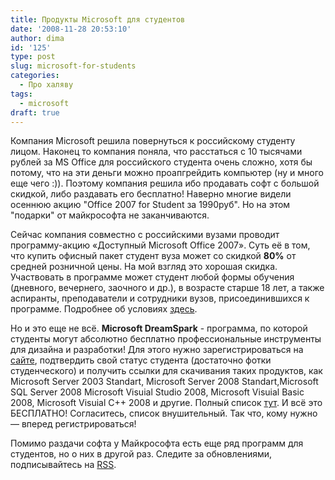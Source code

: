 ```yaml
---
title: Продукты Microsoft для студентов
date: '2008-11-28 20:53:10'
author: dima
id: '125'
type: post
slug: microsoft-for-students
categories:
  - Про халяву
tags:
  - microsoft
draft: true
---
```


Компания Microsoft решила повернуться к российскому студенту лицом. Наконец то компания поняла, что расстаться с 10 тысячами рублей за MS Office для российского студента очень сложно, хотя бы потому, что на эти деньги можно проапгрейдить компьютер (ну и много еще чего :)). Поэтому компания решила ибо продавать софт с большой скидкой, либо раздавать его бесплатно! Наверно многие видели осеннюю акцию "Office 2007 for Student за 1990руб". Но на этом "подарки" от майкрософта не заканчиваются.  
  
Сейчас компания совместно с российскими вузами проводит программу-акцию «Доступный Microsoft Office 2007». Суть её в том, что купить офисный пакет студент вуза может со скидкой **80%** от средней розничной цены. На мой взгляд это хорошая скидка. Участвовать в программе может студент любой формы обучения (дневного, вечернего, заочного и др.), в возрасте старше 18 лет, а также аспиранты, преподаватели и сотрудники вузов, присоединившихся к программе. Подробнее об условиях [здесь](https://www.microsoft.com/rus/studentoffice/conditions.aspx).  
  
Но и это еще не всё. **Microsoft DreamSpark** - программа, по которой студенты могут абсолютно бесплатно профессиональные инструменты для дизайна и разработки! Для этого нужно зарегистрироваться на [сайте](https://imagine.microsoft.com/ru-ru/account), подтвердить свой статус студента (достаточно фотки студенческого) и получить ссылки для скачивания таких продуктов, как Microsoft Server 2003 Standart, Microsoft Server 2008 Standart,Microsoft SQL Server 2008 Microsoft Visuial Studio 2008, Microsoft Visuial Basic 2008, Microsoft Visuial C++ 2008 и другие. Полный список [тут](https://www.dreamspark.com/Products/ProductList.aspx). И всё это БЕСПЛАТНО! Согласитесь, список внушительный. Так что, кому нужно — вперед регистрироваться!  
  
Помимо раздачи софта у Майкрософта есть еще ряд программ для студентов, но о них в другой раз. Следите за обновлениями, подписывайтесь на [RSS](/index.xml).